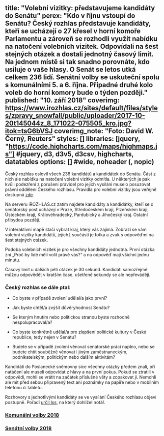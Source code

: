 title: "Volební vizitky: představujeme kandidáty do Senátu"
perex: "Kdo v říjnu vstoupí do Senátu? Český rozhlas představuje kandidáty, kteří se ucházejí o 27 křesel v horní komoře Parlamentu a zároveň se rozhodli využít nabídku na natočení volebních vizitek. Odpovídali na šest stejných otázek a dostali jednotný časový limit. Na jednom místě si tak snadno porovnáte, kdo usiluje o vaše hlasy. O Senát se letos utká celkem 236 lidí. Senátní volby se uskuteční spolu s komunálními 5. a 6. října. Případné druhé kolo voleb do horní komory bude o týden později."
published: "10. září 2018"
coverimg: https://www.irozhlas.cz/sites/default/files/styles/zpravy_snowfall/public/uploader/2017-10-20t145044z_8_171022-075505_kro.jpg?itok=tsG6bVSJ
coverimg_note: "Foto: David W. Černý, Reuters"
styles: []
libraries: [jquery, "https://code.highcharts.com/maps/highmaps.js"] #jquery, d3, d3v5, d3csv, highcharts, datatables
options: [] #wide, noheader (, nopic)
---
Český rozhlas oslovil všech 236 kandidátů a kandidátek do Senátu. Část z nich ale nabídku na natočení volební vizitky odmítla. U některých je pak kvůli podezření z porušení pravidel pro jejich vysílání muselo posuzovat právní oddělení Českého rozhlasu. Pravidla pro volební vizitky jsou veřejně dostupná [zde](https://www.rozhlas.cz/informace/volby2018/_zprava/pravidla-pro-nataceni-a-vysilani-volebnich-vizitek-kandidatu-ve-volbach-do-senatu-pcr-2018--1803006).

Na serveru iROZHLAS.cz zatím najdete kandidáty a kandidátky, kteří se o senátorský post ucházejí v Praze, Středočeském kraji, Plzeňském kraji, Ústeckém kraji, Královéhradecký, Pardubický a Jihočeský kraj. Ostatní přibydou později.

V interaktivní mapě stačí vybrat kraj, který vás zajímá. Zobrazí se vám volební vizitky kandidátů, jejichž součástí je fotka a zvuk s odpověďmi na šest stejných otázek.

<wide>
<div class="insert">
    <div class="linked vizitky"></div>
    <div class="mapka" id="container" style="min-width: 310px;"></div>
    <div id="select"></div>
    <div id="bottom" class="vizitky"></div>
</div>
</wide>

Podoba volebních vizitek je pro všechny kandidáty jednotná. První otázka zní „Proč by lidé měli volit právě vás?“ a na odpověď mají všichni jednu minutu.

Časový limit u dalších pěti otázek je 30 sekund. Kandidáti samozřejmě můžou odpovědět v kratším čase, ušetřené sekundy se ale nepřevádějí.

### Český rozhlas se dále ptal:

  + Co byste v případě zvolení udělal/a jako první?

  + Jak byste chtěl/a zvýšit důvěryhodnost Senátu?

  + Se kterým hnutím nebo politickou stranou byste rozhodně nespolupracoval/a?

  + Co byste konkrétně udělal/a pro zlepšení politické kultury v České republice, tedy nejen v Senátu?

  + Budete se v případě zvolení věnovat senátorské práci naplno, nebo se budete chtít souběžně věnovat i jiným zaměstnaneckým, podnikatelským, politickým nebo dalším aktivitám?

Kandidáti do Poslanecké sněmovny sice všechny otázky předem znali, při natáčení ale museli odpovídat z hlavy a na první pokus. Pokud se ztratili v odpovědi, mohli se vrátit na začátek příslušné věty a zopakovat ji. Nemohli ale mít před sebou připravený text ani poznámky na papíře nebo v mobilním telefonu či tabletu.

Rozhovory s jednotlivými kandidáty se ve vysílání Českého rozhlasu objeví postupně. Pořadí [určil los](https://www.rozhlas.cz/informace/volby2018/_zprava/poradi-ucasti-kandidujicich-subjektu-v-jednotlivych-poradech-predvolebniho-vysilani-ceskeho-rozhlasu--1803448), na který dohlížel notář.

<h3><a href="https://www.irozhlas.cz/volby/komunalni-volby-2018" title="Sčítací aplikace Komunální volby 2018">Komunální volby 2018</a></h3>

<h3><a href="https://www.irozhlas.cz/volby/senatni-volby-2018" title="Sčítací aplikace Senátní volby 2018">Senátní volby 2018</a></h3>
